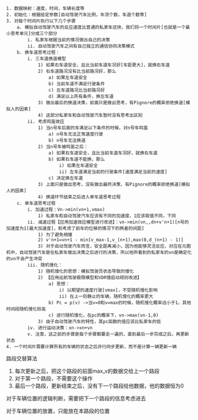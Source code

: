 	1. 数据映射：速度，时间，车辆长度等
	2. 初始化：根据给定参数[自动驾驶汽车比例，车流个数，车道个数等]
	3. 对每个时间片执行以下几个步骤
		a. 模拟自动驾驶汽车的反应速度比普通的私家车还快，我们将一个时间片[也就是一个最小思考单元]分成三个部分
			i. 私家车根据当前的情况做出自己的决策
			ii. 自动驾驶汽车之间有自己独立的通信协同决策模式
		b. 换车道思考过程：
			i. 三车道换道模型
				1) 如果右车道安全，且比当前车道车况好[车距更大]，就换右车道
				2) 右车道路况没有比当前路况好，那么
					a) 如果左车道安全
					b) 当前车道不满足行驶条件
					c) 左车道路况比当前路况好
					d) 满足以上所有条件，换左车道
				3) 做出最后的换道决策，前面只是做出思考，有Pignore的概率拒绝换道[模拟人的因素]
				4) 这部分私家车和自动驾驶汽车暂时没有思考出区别
			ii. 考虑鸣笛效应
				1) 当n号车后面的车满足以下条件的时候，对n号车鸣笛
					a) n号车无法正常速度行驶
					b) n号车无法换道
				2) 当n号车被鸣笛之后：
					a) 如果右车道安全，且比当前车道车况好，就换右车道
					b) 如果右车道不能换，那么
						i) 如果左车道安全
						ii) 左车道满足当前的行驶条件[速度满足当前的速度]
					c) 决定换左车道
				3) 上面只是做出思考，没有做出最终决策，有Pignore的概率拒绝换道[模拟人的因素]
				4) 换道环节结束之后进入单车道思考过程
		c. 单车道思考过程
			i. 加速过程：Vn->min(vn+1,vmax)
				1) 私家车和自动驾驶汽车应该有不同的加速度，1应该取值不同，下同
			ii. 减速过程【应用加速效应模型进行改进】：vn->min(vn,,dn+v'n+1)[n号的加速度为1[最大加速度]，和考虑了前车的位移的情况下的两者的间距]
				1) 为了避免相撞
				2) v'n+1=vn+1 - min[v_max-1,v_(n+1),max(0,d_(n+1) - 1)]
				3) 对于自动驾驶汽车而言，安全距离减小，因为他能够灵活反应，对应在元胞机中，自动驾驶汽车是在私家车做出决策之后进行的决策，所以他所看到的私家车的vn是确定化的vn不会产生冲突
			iii. 随机慢化：
				1) 随机慢化的思想：模拟驾驶员状态导致的慢化
				2) 【应用巡航驾驶极限模型和VDR慢启动规则改进】
					a) 思想：
						i) 以期望的速度行驶[vmax]，不受随机慢化影响
						ii) 在上一刻静止的车辆，随机慢化的概率更大
					b) Pc = p(v) ->当v=0和v=max的时候，随机慢化概率远小于1，其他时间段随机慢化较高
					c) 进行随机慢化，在pc的概率下，vn->max(vn-1,0)
				3) 由于自动驾驶汽车的特性，其pc函数的值应该比私家车的低
			iv. 进行运动决策：xn->xn+vn
			v. 注意，这之前的步骤是每个步骤都要走一遍的，直到最后一步完成之后，再更新状态
	4. 一个时间片需要计算所有的车辆的状态之后并行同步更新，而不是计算一辆更新一辆

路段交替算法

1. 每次更新之后，把这个路段的前面max_v的数据交给上一个路段
2. 对于第一个路段，不需要这个操作
3. 最后一个路段，更新结束之后，没有下一个路段给他数据，他的数据恒为0

对于车辆位置的逻辑判断，需要把下一个路段的信息考虑进去

对于车辆位置的放置，只能放在本路段的位置